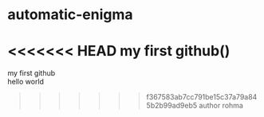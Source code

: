 # automatic-enigma
<<<<<<< HEAD
my first github()
=======
my first github
<br>
hello world
>>>>>>> f367583ab7cc791be15c37a79a845b2b99ad9eb5
author rohma
